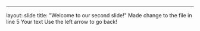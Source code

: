 
---
layout: slide
title: "Welcome to our second slide!"
Made change to the file in line 5
Your text
Use the left arrow to go back!
